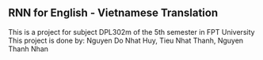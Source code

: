 ## RNN for English - Vietnamese Translation
This is a project for subject DPL302m of the 5th semester in FPT University
This project is done by: Nguyen Do Nhat Huy, Tieu Nhat Thanh, Nguyen Thanh Nhan